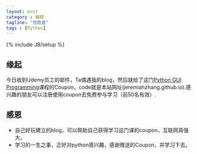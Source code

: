 ```yaml
---
layout: post
category : 编程
tagline: "悦跑者"
tags : [Python]
---
```

{% include JB/setup %}

## 缘起 ##

今日收到Udemy员工的邮件，Ta偶遇我的blog，然后就给了这门[Python GUI Programming](https://www.udemy.com/python-gui-programming/)课程的Coupon，code就是本站网址(jeremiahzhang.github.io).感兴趣的朋友可以注册使用coupon去免费参与学习（前50名有效）.

## 感恩 ##

- 自己好玩建立的blog，可以帮助自己获得学习这门课的coupon，互联网真强大。
- 学习的一生之事，正好对python感兴趣，感谢赠送的Coupon，并学习下去。